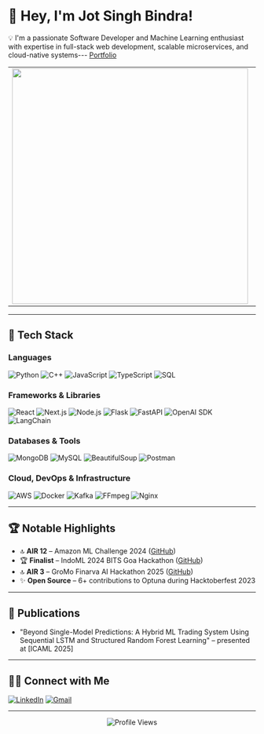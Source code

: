 # 👋 Hey, I'm Jot Singh Bindra!
💡 I'm a passionate Software Developer and Machine Learning enthusiast with expertise in full-stack web development, scalable microservices, and cloud-native systems---
[Portfolio](https://jotsbindraportfolioo.netlify.app/)
<table>
<tr>
<td align="center">
  <a href="https://github.com/jot-s-bindra">
    <img src="https://github-readme-stats.vercel.app/api?username=jot-s-bindra&show_icons=true&theme=react&border_color=61dafb&include_all_commits=true" width="480" />
  </a>
</td>
<td align="center">
  <a href="https://git.io/streak-stats">
    <img src="http://github-readme-streak-stats.herokuapp.com?user=jot-s-bindra&theme=react&border=61DAFB&fire=DDB80F" width="480" />
  </a>
</td>
</tr>
</table>

---

## 🧰 Tech Stack

### Languages
![Python](https://img.shields.io/badge/python-3670A0?style=for-the-badge&logo=python&logoColor=ffdd54)
![C++](https://img.shields.io/badge/c++-%2300599C.svg?style=for-the-badge&logo=c%2B%2B&logoColor=white)
![JavaScript](https://img.shields.io/badge/javascript-%23323330.svg?style=for-the-badge&logo=javascript&logoColor=%23F7DF1E)
![TypeScript](https://img.shields.io/badge/typescript-%23007ACC.svg?style=for-the-badge&logo=typescript&logoColor=white)
![SQL](https://img.shields.io/badge/sql-%2307405e.svg?style=for-the-badge&logo=sqlite&logoColor=white)

### Frameworks & Libraries
![React](https://img.shields.io/badge/react-%2320232a.svg?style=for-the-badge&logo=react&logoColor=%2361DAFB)
![Next.js](https://img.shields.io/badge/Next-black?style=for-the-badge&logo=next.js&logoColor=white)
![Node.js](https://img.shields.io/badge/node.js-6DA55F?style=for-the-badge&logo=node.js&logoColor=white)
![Flask](https://img.shields.io/badge/flask-%23000.svg?style=for-the-badge&logo=flask&logoColor=white)
![FastAPI](https://img.shields.io/badge/fastapi-%2300C7B7.svg?style=for-the-badge&logo=fastapi&logoColor=white)
![OpenAI SDK](https://img.shields.io/badge/openai-%23000000.svg?style=for-the-badge&logo=openai)
![LangChain](https://img.shields.io/badge/langchain-%234B32C3.svg?style=for-the-badge)

### Databases & Tools
![MongoDB](https://img.shields.io/badge/mongodb-%2347A248.svg?style=for-the-badge&logo=mongodb&logoColor=white)
![MySQL](https://img.shields.io/badge/mysql-%2300f.svg?style=for-the-badge&logo=mysql&logoColor=white)
![BeautifulSoup](https://img.shields.io/badge/beautifulsoup-%234B3263.svg?style=for-the-badge)
![Postman](https://img.shields.io/badge/Postman-FF6C37?style=for-the-badge&logo=postman&logoColor=white)

### Cloud, DevOps & Infrastructure
![AWS](https://img.shields.io/badge/AWS-%23FF9900.svg?style=for-the-badge&logo=amazon-aws&logoColor=white)
![Docker](https://img.shields.io/badge/docker-%230db7ed.svg?style=for-the-badge&logo=docker&logoColor=white)
![Kafka](https://img.shields.io/badge/kafka-%23000000.svg?style=for-the-badge&logo=apachekafka&logoColor=white)
![FFmpeg](https://img.shields.io/badge/ffmpeg-%23000000.svg?style=for-the-badge&logo=ffmpeg&logoColor=white)
![Nginx](https://img.shields.io/badge/nginx-%23009639.svg?style=for-the-badge&logo=nginx&logoColor=white)

---

## 🏆 Notable Highlights

- 🔝 **AIR 12** – Amazon ML Challenge 2024 ([GitHub](https://github.com/jot-s-bindra/AmzonMLChallenge2024))
- 🏆 **Finalist** – IndoML 2024 BITS Goa Hackathon ([GitHub](https://github.com/jot-s-bindra/KpLadder))
- 🔝 **AIR 3** – GroMo Finarva AI Hackathon 2025 ([GitHub](https://github.com/jot-s-bindra/gp_voice_dashboard))
- ✨ **Open Source** – 6+ contributions to Optuna during Hacktoberfest 2023

---

## 🧳 Publications
- "Beyond Single-Model Predictions: A Hybrid ML Trading System Using Sequential LSTM and Structured Random Forest Learning" – presented at [ICAML 2025]

---

## 👨‍💼 Connect with Me
[![LinkedIn](https://img.shields.io/badge/LinkedIn-%230077B5.svg?style=for-the-badge&logo=linkedin&logoColor=white)](https://www.linkedin.com/in/jot-s-bindra-60133824b/)
[![Gmail](https://img.shields.io/badge/Gmail-D14836?style=for-the-badge&logo=gmail&logoColor=white)](mailto:jotsbindra03@gmail.com)

---

<p align="center">
  <img src="https://visitcount.itsvg.in/api?id=jot-s-bindra&icon=0&color=1" alt="Profile Views" />
</p>

